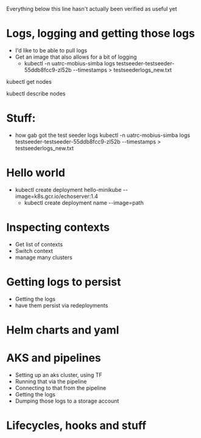 Everything below this line hasn't actually been verified as useful yet

# Logs, logging and getting those logs
* I'd like to be able to pull logs
* Get an image that also allows for a bit of logging
    * kubectl -n uatrc-mobius-simba logs testseeder-testseeder-55ddb8fcc9-zl52b --timestamps > testseederlogs_new.txt

kubectl get nodes

kubectl describe nodes

# Stuff:
* how gab got the test seeder logs
kubectl -n uatrc-mobius-simba logs testseeder-testseeder-55ddb8fcc9-zl52b --timestamps > testseederlogs_new.txt

# Hello world
* kubectl create deployment hello-minikube --image=k8s.gcr.io/echoserver:1.4
    * kubectl create deployment name --image=path

# Inspecting contexts
* Get list of contexts
* Switch context
* manage many clusters

# Getting logs to persist
* Getting the logs
* have them persist via redeployments

# Helm charts and yaml

# AKS and pipelines
* Setting up an aks cluster, using TF
* Running that via the pipeline
* Connecting to that from the pipeline
* Getting the logs
* Dumping those logs to a storage account

# Lifecycles, hooks and stuff
